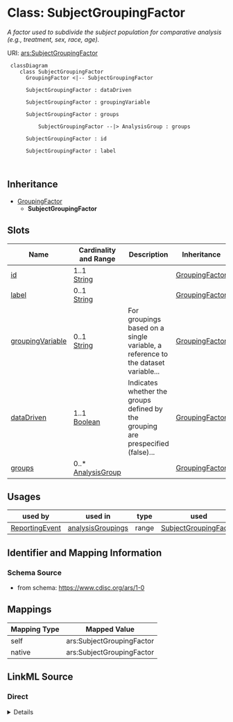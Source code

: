 # Class: SubjectGroupingFactor


_A factor used to subdivide the subject population for comparative analysis (e.g., treatment, sex, race, age)._





URI: [ars:SubjectGroupingFactor](https://www.cdisc.org/ars/1-0SubjectGroupingFactor)



```mermaid
 classDiagram
    class SubjectGroupingFactor
      GroupingFactor <|-- SubjectGroupingFactor
      
      SubjectGroupingFactor : dataDriven
        
      SubjectGroupingFactor : groupingVariable
        
      SubjectGroupingFactor : groups
        
          SubjectGroupingFactor --|> AnalysisGroup : groups
        
      SubjectGroupingFactor : id
        
      SubjectGroupingFactor : label
        
      
```





## Inheritance
* [GroupingFactor](GroupingFactor.md)
    * **SubjectGroupingFactor**



## Slots

| Name | Cardinality and Range | Description | Inheritance |
| ---  | --- | --- | --- |
| [id](id.md) | 1..1 <br/> [String](String.md) |  | [GroupingFactor](GroupingFactor.md) |
| [label](label.md) | 0..1 <br/> [String](String.md) |  | [GroupingFactor](GroupingFactor.md) |
| [groupingVariable](groupingVariable.md) | 0..1 <br/> [String](String.md) | For groupings based on a single variable, a reference to the dataset variable... | [GroupingFactor](GroupingFactor.md) |
| [dataDriven](dataDriven.md) | 1..1 <br/> [Boolean](Boolean.md) | Indicates whether the groups defined by the grouping are prespecified (false)... | [GroupingFactor](GroupingFactor.md) |
| [groups](groups.md) | 0..* <br/> [AnalysisGroup](AnalysisGroup.md) |  | [GroupingFactor](GroupingFactor.md) |





## Usages

| used by | used in | type | used |
| ---  | --- | --- | --- |
| [ReportingEvent](ReportingEvent.md) | [analysisGroupings](analysisGroupings.md) | range | [SubjectGroupingFactor](SubjectGroupingFactor.md) |






## Identifier and Mapping Information







### Schema Source


* from schema: https://www.cdisc.org/ars/1-0





## Mappings

| Mapping Type | Mapped Value |
| ---  | ---  |
| self | ars:SubjectGroupingFactor |
| native | ars:SubjectGroupingFactor |





## LinkML Source

<!-- TODO: investigate https://stackoverflow.com/questions/37606292/how-to-create-tabbed-code-blocks-in-mkdocs-or-sphinx -->

### Direct

<details>
```yaml
name: SubjectGroupingFactor
description: A factor used to subdivide the subject population for comparative analysis
  (e.g., treatment, sex, race, age).
from_schema: https://www.cdisc.org/ars/1-0
rank: 1000
is_a: GroupingFactor
slot_usage:
  groups:
    name: groups
    domain_of:
    - GroupingFactor
    range: AnalysisGroup

```
</details>

### Induced

<details>
```yaml
name: SubjectGroupingFactor
description: A factor used to subdivide the subject population for comparative analysis
  (e.g., treatment, sex, race, age).
from_schema: https://www.cdisc.org/ars/1-0
rank: 1000
is_a: GroupingFactor
slot_usage:
  groups:
    name: groups
    domain_of:
    - GroupingFactor
    range: AnalysisGroup
attributes:
  id:
    name: id
    from_schema: https://www.cdisc.org/ars/1-0
    rank: 1000
    identifier: true
    alias: id
    owner: SubjectGroupingFactor
    domain_of:
    - AnalysisCategorization
    - AnalysisCategory
    - Analysis
    - AnalysisMethod
    - Operation
    - ReferencedOperationRelationship
    - Output
    - OutputDisplay
    - DisplaySubSection
    - AnalysisSet
    - GroupingFactor
    - Group
    - DataSubset
    - ReferenceDocument
    - SponsorTerm
    range: string
    required: true
  label:
    name: label
    from_schema: https://www.cdisc.org/ars/1-0
    rank: 1000
    alias: label
    owner: SubjectGroupingFactor
    domain_of:
    - AnalysisCategorization
    - AnalysisCategory
    - AnalysisMethod
    - Operation
    - AnalysisSet
    - GroupingFactor
    - Group
    - DataSubset
    - PageRef
    range: string
  groupingVariable:
    name: groupingVariable
    description: For groupings based on a single variable, a reference to the dataset
      variable upon which grouping is based.
    from_schema: https://www.cdisc.org/ars/1-0
    rank: 1000
    alias: groupingVariable
    owner: SubjectGroupingFactor
    domain_of:
    - GroupingFactor
    range: string
  dataDriven:
    name: dataDriven
    description: Indicates whether the groups defined by the grouping are prespecified
      (false) or obtained from distinct data values of the groupingVariable (true).
    from_schema: https://www.cdisc.org/ars/1-0
    rank: 1000
    alias: dataDriven
    owner: SubjectGroupingFactor
    domain_of:
    - GroupingFactor
    range: boolean
    required: true
  groups:
    name: groups
    from_schema: https://www.cdisc.org/ars/1-0
    rank: 1000
    multivalued: true
    list_elements_ordered: true
    alias: groups
    owner: SubjectGroupingFactor
    domain_of:
    - GroupingFactor
    range: AnalysisGroup
    inlined: true
    inlined_as_list: true

```
</details>